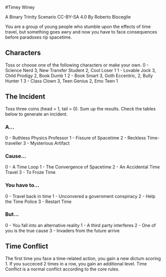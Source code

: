 #Timey Winey

A Binary Trinity Scenario
CC-BY-SA 4.0 By Roberto Bisceglie

You are a group of young people who stumble upon the effects of time travel, but something goes awry and now you have to face consequences before paradoxes rip spacetime.

## Characters
Toss or choose one of the following characters or make your own.
0 - Science Nerd 3, New Transfer Student 2, Cool Loser 1
1 - Lovable Jock 3, Child Prodigy 2, Book Dumb 1
2 - Book Smart 3, Goth Eccentric, 2,  Bully Hunter 1 
3 - Class Clown 3, Teen Genius 2, Emo Teen 1 

## The Incident
Toss three coins (head = 1, tail = 0). Sum up the results. Check the tables below to generate an incident.

### A...
0 - Ruthless Physics Professor
1 - Fissure of Spacetime
2 - Reckless Time-traveller
3 - Mysterious Artifact

### Cause...
0 - A Time Loop
1 - The Convergence of Spacetime
2 - An Accidental Time Travel
3 - To Froze Time

### You have to...
0 - Travel back in time
1 - Unconvered a government conspiracy
2 - Help the Time Police
3 - Restart Time

### But...
0 - You fall into an alternative reality
1 - A third party interferes
2 - One of you is the true cause
3 - Invaders from the future arrive

## Time Conflict
The first time you face a time-related action, you gain a new dictum scoring 1. If you succeced 2 times in a row, you gain an additional level. Time Conflict is a normal conflict according to the core rules.
